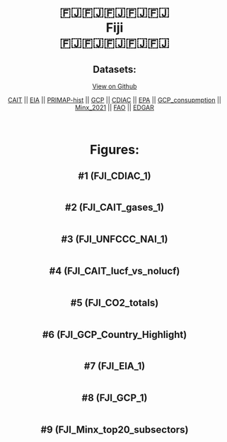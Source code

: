
<center>
<h1 align="center">
🇫🇯🇫🇯🇫🇯🇫🇯🇫🇯
<br>
Fiji
<br>
🇫🇯🇫🇯🇫🇯🇫🇯🇫🇯
</h1>
<h2>Datasets:</h2>
<p><a href="https://github.com/dquintani/GreenhouseData/tree/master/country_data/FJI_Fiji/data">View on Github</a>
<br></p><p><a href="data/FJI_CAIT.csv">CAIT</a> || <a href="data/FJI_EIA.csv">EIA</a> || <a href="data/FJI_PRIMAP-hist.csv">PRIMAP-hist</a> || <a href="data/FJI_GCP.csv">GCP</a> || <a href="data/FJI_CDIAC.csv">CDIAC</a> || <a href="data/FJI_EPA.csv">EPA</a> || <a href="data/FJI_GCP_consupmption.csv">GCP_consupmption</a> || <a href="data/FJI_Minx_2021.csv">Minx_2021</a> || <a href="data/FJI_FAO.csv">FAO</a> || <a href="data/FJI_EDGAR.csv">EDGAR</a></p><p><br></p>
<h1>Figures:</h1><h2>#1 (FJI_CDIAC_1)</h2>
<p><img alt="" src="figures/FJI_CDIAC_1.png" /></p><h2>#2 (FJI_CAIT_gases_1)</h2>
<p><img alt="" src="figures/FJI_CAIT_gases_1.png" /></p><h2>#3 (FJI_UNFCCC_NAI_1)</h2>
<p><img alt="" src="figures/FJI_UNFCCC_NAI_1.png" /></p><h2>#4 (FJI_CAIT_lucf_vs_nolucf)</h2>
<p><img alt="" src="figures/FJI_CAIT_lucf_vs_nolucf.png" /></p><h2>#5 (FJI_CO2_totals)</h2>
<p><img alt="" src="figures/FJI_CO2_totals.png" /></p><h2>#6 (FJI_GCP_Country_Highlight)</h2>
<p><img alt="" src="figures/FJI_GCP_Country_Highlight.png" /></p><h2>#7 (FJI_EIA_1)</h2>
<p><img alt="" src="figures/FJI_EIA_1.png" /></p><h2>#8 (FJI_GCP_1)</h2>
<p><img alt="" src="figures/FJI_GCP_1.png" /></p><h2>#9 (FJI_Minx_top20_subsectors)</h2>
<p><img alt="" src="figures/FJI_Minx_top20_subsectors.png" /></p>
